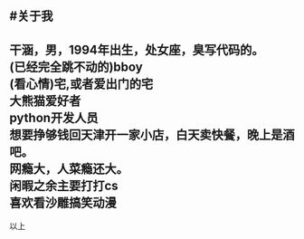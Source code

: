 #关于我
------------
干涵，男，1994年出生，处女座，臭写代码的。  
(已经完全跳不动的)bboy  
(看心情)宅,或者爱出门的宅  
大熊猫爱好者  
python开发人员  
想要挣够钱回天津开一家小店，白天卖快餐，晚上是酒吧。  
网瘾大，人菜瘾还大。  
闲暇之余主要打打cs  
喜欢看沙雕搞笑动漫  
------------
以上